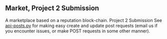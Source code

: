 ## Market, Project 2 Submission
A marketplace based on a reputation block-chain. Project 2 Submission
See [api-posts.py]('api-posts.py') for making easy create and update post
requests (email us if you encounter issues, or make POST requests in some other
manner).
